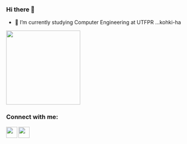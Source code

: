 ### Hi there 👋

- 🔭 I’m currently studying Computer Engineering at UTFPR ...kohki-ha

<img height="200em" src="https://github-readme-stats.vercel.app/api/top-langs/?username=kohki-ha&layout=compact&langs_count=5&theme=dracula"/>

<!--
[![Dev.to](https://github-readme-stats.vercel.app/api/pin/?username=thepracticaldev&repo=dev.to&theme=dark)](https://github.com/thepracticaldev/dev.to)
-->

### Connect with me:

<a href="https://www.linkedin.com/in/kohki-ha/" target="_blank"><img align="left" height="30px" src = "https://img.shields.io/badge/LinkedIn-0077B5?style=for-the-badge&logo=linkedin&logoColor=white" target="_blank"></a>

<!--
<a href="https://www.instagram.com/k.o.h.k.i/" target="_blank"><img height="30px" src = "https://img.shields.io/badge/Instagram-E4405F?style=for-the-badge&logo=instagram&logoColor=white" target="_blank"></a>
-->

<a href="mailto:kohkihasegawa@151@gmail.com" target="_blank"><img align="left" height="30px" src = "https://img.shields.io/badge/Gmail-D14836?style=for-the-badge&logo=gmail&logoColor=white" target="_blank"></a>
